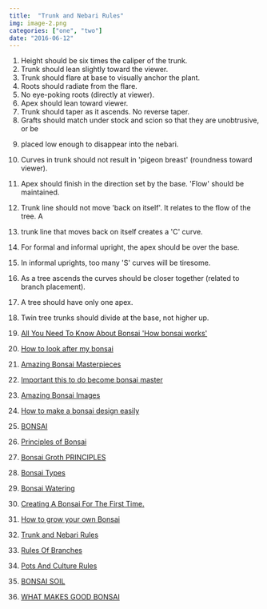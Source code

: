 ```yaml
---
title:  "Trunk and Nebari Rules"
img: image-2.png
categories: ["one", "two"]
date: "2016-06-12"
---
```


1. Height should be six times the caliper of the trunk.
2. Trunk should lean slightly toward the viewer.
3. Trunk should flare at base to visually anchor the plant.
4. Roots should radiate from the flare.
5. No eye-poking roots (directly at viewer).
6. Apex should lean toward viewer.
7. Trunk should taper as it ascends. No reverse taper.
8. Grafts should match under stock and scion so that they are unobtrusive, or be

<!--adsense-->

9. placed low enough to disappear into the nebari.
10. Curves in trunk should not result in 'pigeon breast' (roundness toward viewer).
11. Apex should finish in the direction set by the base. 'Flow' should be maintained.
12. Trunk line should not move 'back on itself'. It relates to the flow of the tree. A
13. trunk line that moves back on itself creates a 'C' curve.
14. For formal and informal upright, the apex should be over the base.
15. In informal uprights, too many 'S' curves will be tiresome.
16. As a tree ascends the curves should be closer together (related to branch
placement).
17. A tree should have only one apex.
18. Twin tree trunks should divide at the base, not higher up.


1. [All You Need To Know About Bonsai 'How bonsai works'](https://srilankasl.com/posts/bonsai_care/)
2. [How to look after my bonsai](https://srilankasl.com/posts/how_to_carering_your_bonsai/)
3. [Amazing Bonsai Masterpieces](https://srilankasl.com/posts/masterpieses1/)
4. [Important this to do become bonsai master](https://srilankasl.com/posts/masterpieses2/)
5. [Amazing Bonsai Images](https://srilankasl.com/posts/bonsaipost1/)
6. [How to make a bonsai design easily](https://srilankasl.com/posts/lerningguide1/)
7. [BONSAI](https://srilankasl.com/posts/introduction/)
8. [Principles of Bonsai](https://srilankasl.com/posts/principlesofbonsai/)
9. [Bonsai Groth PRINCIPLES](https://srilankasl.com/posts/bonsaigrouthprincipals/)
10. [Bonsai Types](https://srilankasl.com/posts/bonsaitypes/)
11. [Bonsai Watering](https://srilankasl.com/posts/bonsaiwatering/)
12. [Creating A Bonsai For The First Time.](https://srilankasl.com/posts/biginnerbasics/)
13. [How to grow your own Bonsai](https://srilankasl.com/posts/bonsaigrowing/)
14. [Trunk and Nebari Rules](https://srilankasl.com/posts/rulesofbonsai/)
15. [Rules Of Branches](https://srilankasl.com/posts/rulesofbranches/)
16. [Pots And Culture Rules](https://srilankasl.com/posts/potsandculturerules/)
17. [BONSAI SOIL](https://srilankasl.com/posts/bonsaisoil/)

18. [WHAT MAKES GOOD BONSAI](https://srilankasl.com/posts/whatmakesgoodbonsai/)
